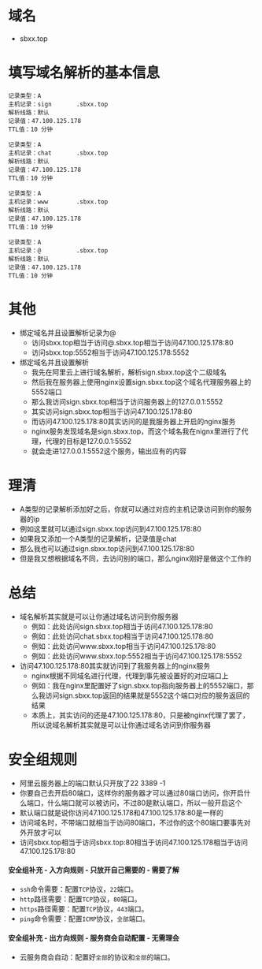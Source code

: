 # 域名
* sbxx.top

# 填写域名解析的基本信息
```
记录类型：A
主机记录：sign       .sbxx.top
解析线路：默认
记录值：47.100.125.178
TTL值：10 分钟
```
```
记录类型：A
主机记录：chat       .sbxx.top
解析线路：默认
记录值：47.100.125.178
TTL值：10 分钟
```
```
记录类型：A
主机记录：www        .sbxx.top
解析线路：默认
记录值：47.100.125.178
TTL值：10 分钟
```
```
记录类型：A
主机记录：@          .sbxx.top
解析线路：默认
记录值：47.100.125.178
TTL值：10 分钟
```

# 其他
* 绑定域名并且设置解析记录为@
    - 访问sbxx.top相当于访问@.sbxx.top相当于访问47.100.125.178:80
    - 访问sbxx.top:5552相当于访问47.100.125.178:5552
* 绑定域名并且设置解析
    - 我先在阿里云上进行域名解析，解析sign.sbxx.top这个二级域名
    - 然后我在服务器上使用nginx设置sign.sbxx.top这个域名代理服务器上的5552端口
    - 那么我访问sign.sbxx.top相当于访问服务器上的127.0.0.1:5552
    - 其实访问sign.sbxx.top相当于访问47.100.125.178:80
    - 而访问47.100.125.178:80其实访问的是我服务器上开启的nginx服务
    - nginx服务发现域名是sign.sbxx.top，而这个域名我在nignx里进行了代理，代理的目标是127.0.0.1:5552
    - 就会走进127.0.0.1:5552这个服务，输出应有的内容

# 理清
* A类型的记录解析添加好之后，你就可以通过对应的主机记录访问到你的服务器的ip
* 例如这里就可以通过sign.sbxx.top访问到47.100.125.178:80
* 如果我又添加一个A类型的记录解析，记录值是chat
* 那么我也可以通过sign.sbxx.top访问到47.100.125.178:80
* 但是我又想根据域名不同，去访问别的端口，那么nginx刚好是做这个工作的

# 总结
* 域名解析其实就是可以让你通过域名访问到你服务器
    - 例如：此处访问sign.sbxx.top相当于访问47.100.125.178:80
    - 例如：此处访问chat.sbxx.top相当于访问47.100.125.178:80
    - 例如：此处访问www.sbxx.top相当于访问47.100.125.178:80
    - 例如：此处访问www.sbxx.top:5552相当于访问47.100.125.178:5552
* 访问47.100.125.178:80其实就访问到了我服务器上的nginx服务
    - nginx根据不同域名进行代理，代理到事先被设置好的对应端口上
    - 例如：我在nginx里配置好了sign.sbxx.top指向服务器上的5552端口，那么我访问sign.sbxx.top返回的结果就是5552这个端口对应的服务返回的结果
    - 本质上，其实访问的还是47.100.125.178:80，只是被nginx代理了罢了，所以说域名解析其实就是可以让你通过域名访问到你服务器

# 安全组规则
* 阿里云服务器上的端口默认只开放了22 3389 -1
* 你要自己去开启80端口，这样你的服务器才可以通过80端口访问，你开启什么端口，什么端口就可以被访问，不过80是默认端口，所以一般开启这个
* 默认端口就是说你访问47.100.125.178和47.100.125.178:80是一样的
* 访问域名时，不带端口就相当于访问80端口，不过你的这个80端口要事先对外开放才可以
* 访问sbxx.top相当于访问sbxx.top:80相当于访问47.100.125.178相当于访问47.100.125.178:80
#### 安全组补充 - 入方向规则 - 只放开自己需要的 - 需要了解
* `ssh`命令需要：配置`TCP`协议，`22`端口。
* `http`路径需要：配置`TCP`协议，`80`端口。
* `https`路径需要：配置`TCP`协议，`443`端口。
* `ping`命令需要：配置`ICMP`协议，`全部`端口。
#### 安全组补充 - 出方向规则 - 服务商会自动配置 - 无需理会
* 云服务商会自动：配置好`全部`的协议和`全部`的端口。
